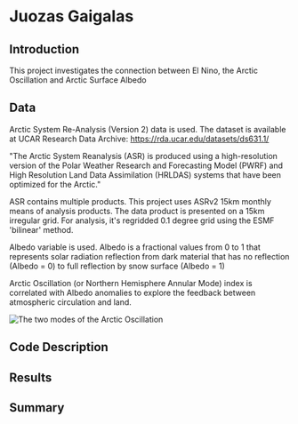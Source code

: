 # Juozas Gaigalas

## Introduction

This project investigates the connection between El Nino, the Arctic Oscillation and Arctic Surface Albedo 

## Data

Arctic System Re-Analysis (Version 2) data is used. The dataset is available at UCAR Research Data Archive: https://rda.ucar.edu/datasets/ds631.1/

"The Arctic System Reanalysis (ASR) is produced using a high-resolution version of the Polar Weather Research and Forecasting Model (PWRF) and High Resolution Land Data Assimilation (HRLDAS) systems that have been optimized for the Arctic."

ASR contains multiple products. This project uses ASRv2 15km monthly means of analysis products. The data product is presented on a 15km irregular grid. For analysis, it's regridded 0.1 degree grid using the ESMF 'bilinear' method.

Albedo variable is used. Albedo is a fractional values from 0 to 1 that represents solar radiation reflection from dark material that has no reflection (Albedo = 0) to full reflection by snow surface (Albedo = 1)

Arctic Oscillation (or Northern Hemisphere Annular Mode) index is correlated with Albedo anomalies to explore the feedback between atmospheric circulation and land.

![The two modes of the Arctic Oscillation](https://upload.wikimedia.org/wikipedia/commons/thumb/1/14/Arctic_Oscillation_II.svg/1200px-Arctic_Oscillation_II.svg.png)


## Code Description

## Results

## Summary
